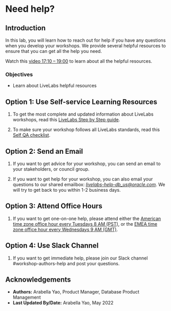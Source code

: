 #  Need help?

## Introduction

In this lab, you will learn how to reach out for help if you have any questions when you develop your workshops. We provide several helpful resources to ensure that you can get all the help you need.

Watch this [video 17:10 – 19:00](https://otube.oracle.com/media/LiveLabs%20Workshops%20Workflow%20WMS%202.0%20-%20LiveLabs%20-%20Office%20Hours%20-%2002-01-2022/1_nc5xgue2) to learn about all the helpful resources.

### Objectives
- Learn about LiveLabs helpful resources

## Option 1: Use Self-service Learning Resources

1. To get the most complete and updated information about LiveLabs workshops, read this [LiveLabs Step by Step guide](https://oracle.github.io/learning-library/sample-livelabs-templates/create-labs/labs/workshops/freetier/).

2. To make sure your workshop follows all LiveLabs standards, read this [Self QA checklist](https://objectstorage.us-ashburn-1.oraclecloud.com/p/MKKRgodQ0WIIgL_R3QCgCRWCg30g22bXgxCdMk3YeKClB1238ZJXdau_Jsri0nzP/n/c4u04/b/qa-form/o/QA.docx).

## Option 2: Send an Email

1. If you want to get advice for your workshop, you can send an email to your stakeholders, or council group.

2. If you want to get help for your workshop, you can also email your questions to our shared emailbox: *livelabs-help-db_us@oracle.com*. We will try to get back to you within 1-2 business days.

## Option 3: Attend Office Hours

1. If you want to get one-on-one help, please attend either the [American time zone office hour every Tuesdays 8 AM (PST)](https://bit.ly/LivelabsOfficeHrs), or the [EMEA time zone office hour every Wednesdays 9 AM (GMT)](https://bit.ly/emealivelabsofficehrs).

## Option 4: Use Slack Channel

1. If you want to get immediate help, please join our Slack channel #workshop-authors-help and post your questions.

## Acknowledgements
* **Authors:** Arabella Yao, Product Manager, Database Product Management
* **Last Updated By/Date:** Arabella Yao, May 2022
